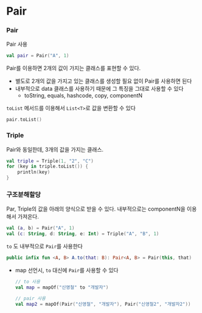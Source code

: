 # Pair
### Pair
Pair 사용
```kotlin
val pair = Pair("A", 1)
```

Pair를 이용하면 2개의 값이 가지는 클래스를 표현할 수 있다. 
- 별도로 2개의 값을 가지고 있는 클래스를 생성할 필요 없이 Pair를 사용하면 된다
- 내부적으로 data 클래스를 사용하기 때문에 그 특징을 그대로 사용할 수 있다
   - toString, equals, hashcode, copy, componentN

`toList` 메서드를 이용해서 `List<T>`로 값을 변환할 수 있다
```kotlin
pair.toList()
```

### Triple
Pair와 동일한데, 3개의 값을 가지는 클래스.
```kotlin
val triple = Triple(1, "2", "C")
for (key in triple.toList()) {
    println(key)
}
```

### 구조분해할당
Par, Triple의 값을 아래의 양식으로 받을 수 있다. 내부적으로는 componentN을 이용해서 가져온다. 
```kotlin
val (a, b) = Pair("A", 1)
val (c: String, d: String, e: Int) = Triple("A", "B", 1)
```

`to` 도 내부적으로 `Pair`를 사용한다
```kotlin
public infix fun <A, B> A.to(that: B): Pair<A, B> = Pair(this, that)
```
- map 선언시, `to` 대신에 `Pair`를 사용할 수 있다
   ```kotlin
   // to 사용
   val map = mapOf("신영철" to "개발자")

   // pair 사용
   val map2 = mapOf(Pair("신영철", "개발자"), Pair("신영철2", "개발자2"))
   ```